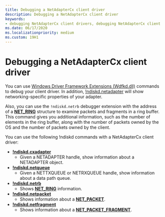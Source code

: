 ```yaml
---
title: Debugging a NetAdapterCx client driver
description: Debugging a NetAdapterCx client driver
keywords:
- debugging NetAdapterCx client drivers, debugging NetAdapterCx client drivers
ms.date: 06/17/2020
ms.localizationpriority: medium
ms.custom: 19H1
---
```


# Debugging a NetAdapterCx client driver

You can use [Windows Driver Framework Extensions (Wdfkd.dll)](../debugger/kernel-mode-driver-framework-extensions--wdfkd-dll-.md) commands to debug your client driver.  In addition, [!ndiskd.netadapter](../debugger/-ndiskd-netadapter.md) will show networking-specific properties of your adapter.

Also, you can use the `!ndiskd.netrb` debugger extension with the address of a [**NET_RING**](/windows-hardware/drivers/ddi/ring/ns-ring-_net_ring) structure to examine packets and fragments in a ring buffer.  This command gives you additional information, such as the number of elements in the ring buffer, along with the number of packets owned by the OS and the number of packets owned by the client.

You can use the following !ndiskd commands with a NetAdapterCx client driver:

*  [**!ndiskd.cxadapter**](../debugger/-ndiskd-cxadapter.md)
    *  Given a NETADAPTER handle, show information about a NETADAPTER object.
*  [**!ndiskd.netqueue**](../debugger/-ndiskd-netqueue.md)
    *  Given a NETTXQUEUE or NETRXQUEUE handle, show information about a data path queue.
*  [**!ndiskd.netrb**](../debugger/-ndiskd-netrb.md)
    *  Shows [**NET_RING**](/windows-hardware/drivers/ddi/ring/ns-ring-_net_ring) information.
*  [**!ndiskd.netpacket**](../debugger/-ndiskd-netpacket.md)
    *  Shows information about a [**NET_PACKET**](/windows-hardware/drivers/ddi/netpacket/ns-netpacket-_net_packet).
*  [**!ndiskd.netfragment**](../debugger/-ndiskd-netfragment.md)
    *  Shows information about a [**NET_PACKET_FRAGMENT**](/windows-hardware/drivers/ddi/netpacket/ns-netpacket-_net_packet_fragment).
